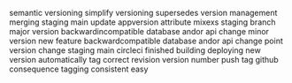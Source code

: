 semantic versioning simplify versioning supersedes version management merging staging main update appversion attribute mixexs staging branch major version backwardincompatible database andor api change minor version new feature backwardcompatible database andor api change point version change staging main circleci finished building deploying new version automatically tag correct revision version number push tag github consequence tagging consistent easy